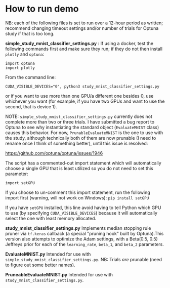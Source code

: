 # How to run demo

NB: each of the following files is set to run over a 12-hour period as written; recommend changing timeout settings and/or number of trials for Optuna study if that is too long.

**simple_study_mnist_classifier_settings.py** : 
If using a docker, test the following commands first and make sure they run; if they do not then install `plotly` and `optuna`:

```
import optuna
import plotly
```

From the command line:

```
CUDA_VISIBLE_DEVICES="0", python3 study_mnist_classifier_settings.py
```

or if you want to use more than one GPU/a different one besides 0, use whichever you want (for example, if you have two GPUs and want to use the second, that is device 1).

NOTE:  `simple_study_mnist_classifier_settings.py` currently does not complete more than two or three trials.  I have submitted a bug report to Optuna to see why instantiating the standard object (`EvaluateMNIST` class) causes this behavior.  For now, `PrunableEvaluateMNIST` is the one to use with the study, although technically both of them are now prunable (I need to rename once I think of something better), until this issue is resolved:

https://github.com/optuna/optuna/issues/1946

The script has a commented-out import statement which will automatically choose a single GPU that is least utilized so you do not need to set this parameter:

`import setGPU`

If you choose to un-comment this import statement, run the following import first (warning, will not work on Windows):
`pip install setGPU`

If you have `setGPU` installed, this line avoid having to tell Python which GPU to use (by specifying `CUDA_VISIBLE_DEVICES`) because it will automatically select the one with least memory allocated.

**study_mnist_classifier_settings.py**
Implements median stopping rule pruner via `tf.keras` callback (a special "pruning hook" built by Optuna).This version also attempts to optimize the Adam settings, with a Beta(0.5, 0.5) Jeffreys prior for each of the `learning_rate`, `beta_1`, and `beta_2` parameters.

**EvaluateMNIST.py**
Intended for use with `simple_study_mnist_classifier_settings.py`. NB: Trials *are* prunable (need to figure out some better names).

**PruneableEvaluateMNIST.py**
Intended for use with `study_mnist_classifier_settings.py`.
